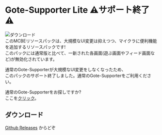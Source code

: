 # Gote-Supporter Lite ⚠サポート終了⚠
![ダウンロード](https://img.shields.io/github/downloads/Gotemba912/Gote-Supporter_Lite/total?style=plastic)  
このMCBEリソースパックは、大規模なUI変更は抑えつつ、マイクラに便利機能を追加するリソースパックです!  
このパックには通常版と比べて、一新された各画面(遊ぶ画面やフィード画面など)が無効化されています。  

通常のGote-Supporterが大規模なUI変更をしなくなったため、  
このパックのサポート終了しました。通常のGote-Supporterをご利用ください。  

通常のGote-Supporterをお探しですか?  
ここを[クリック](https://github.com/Gotemba912/Gote-Supporter)。
## ダウンロード
[Github Releases](https://github.com/Gotemba912/Gote-Supporter_Lite/releases/) からどぞ
